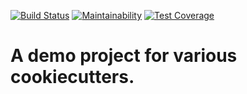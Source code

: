 [![Build Status](https://travis-ci.com/csci-e-29/2020sp-pset-1-VinceGa.svg?token=xU6seRT6npfm3ro3kyke&branch=master)](https://travis-ci.com/csci-e-29/2020sp-pset-1-VinceGa)
[![Maintainability](https://api.codeclimate.com/v1/badges/e20e49e758027f32789d/maintainability)](https://codeclimate.com/repos/5e4797647590ce0177003075/maintainability)
[![Test Coverage](https://api.codeclimate.com/v1/badges/e20e49e758027f32789d/test_coverage)](https://codeclimate.com/repos/5e4797647590ce0177003075/test_coverage)
# A demo project for various cookiecutters.

